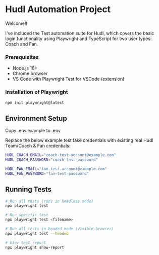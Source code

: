 # Hudl Automation Project
Welcome!!

I've included the Test automation suite for Hudl, which covers the basic login functionality using Playwright and TypeScript for two user types: Coach and Fan.

### Prerequisites
- Node.js 16+
- Chrome browser
- VS Code with Playwright Test for VSCode (extension)

### Installation of Playwright

```bash
npm init playwright@latest
```

## Environment Setup
Copy .env.example to .env

Replace the below example test fake credentials with existing real Hudl Team/Coach & Fan credentials:

```bash
HUDL_COACH_EMAIL="coach-test-account@example.com"
HUDL_COACH_PASSWORD="coach-test-password"

HUDL_FAN_EMAIL="fan-test-account@example.com"
HUDL_FAN_PASSWORD="fan-test-password"
```

## Running Tests

```bash
# Run all tests (runs in headless mode)
npx playwright test

# Run specific test
npx playwright test <filename>

# Run all tests in headed mode (visible browser)
npx playwright test --headed

# View test report
npx playwright show-report
```
